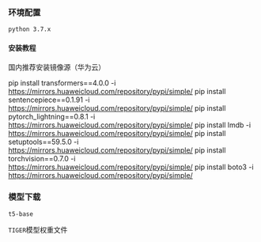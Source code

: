 ### 环境配置

`python 3.7.x`

#### 安装教程

国内推荐安装镜像源（华为云）

pip install transformers==4.0.0 -i https://mirrors.huaweicloud.com/repository/pypi/simple/
pip install sentencepiece==0.1.91 -i https://mirrors.huaweicloud.com/repository/pypi/simple/ 
pip install pytorch_lightning==0.8.1 -i https://mirrors.huaweicloud.com/repository/pypi/simple/ 
pip install lmdb -i https://mirrors.huaweicloud.com/repository/pypi/simple/ 
pip install setuptools==59.5.0 -i https://mirrors.huaweicloud.com/repository/pypi/simple/ 
pip install torchvision==0.7.0 -i https://mirrors.huaweicloud.com/repository/pypi/simple/ 
pip install boto3 -i https://mirrors.huaweicloud.com/repository/pypi/simple/

### 模型下载

`t5-base`

`TIGER`模型权重文件
